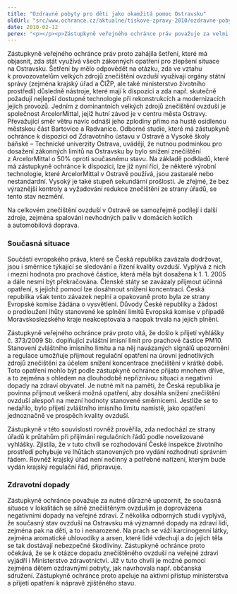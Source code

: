 ```yaml
---
title: "Ozdravné pobyty pro děti jako okamžitá pomoc Ostravsku"
oldUrl: "src/www.ochrance.cz/aktualne/tiskove-zpravy-2010/ozdravne-pobyty-pro-deti-jako-okamzita-pomoc-ostravsku"
date: 2010-02-12
perex: "<p></p><p>Zástupkyně veřejného ochránce práv považuje za velmi vážnou problematiku znečištění ovzduší na Ostravsku, a to nejen s ohledem na smogovou situaci, která nastala v uplynulých dnech. Podněty upozorňující na kvalitu ovzduší obdržel veřejný ochránce již dříve a opakovaně.</p>"
---
```


<!-- imported from the old website -->

<p>Zástupkyně veřejného ochránce práv proto zahájila šetření, které má objasnit, zda stát využívá všech zákonných opatření pro zlepšení situace na Ostravsku. Šetření by mělo odpovědět na otázku, zda ve vztahu k provozovatelům velkých zdrojů znečištění ovzduší využívají orgány státní správy (zejména krajský úřad a ČIŽP, ale také ministerstvo životního prostředí) důsledně nástroje, které mají k dispozici a zda např. skutečně požadují nejlepší dostupné technologie při rekonstrukcích a modernizacích jejich provozů. Jedním z dominantních velkých zdrojů znečištění ovzduší je společnost ArcelorMittal, jejíž hutní závod je v centru města Ostravy. Převažující směr větru navíc odnáší jeho zplodiny přímo na hustě osídlenou městskou část Bartovice a Radvanice. Odborné studie, které má zástupkyně ochránce k dispozici od Zdravotního ústavu v Ostravě a Vysoké školy báňské – Technické univerzity Ostrava, uvádějí, že nutnou podmínkou pro dosažení zákonných limitů na Ostravsku by bylo snížení znečištění z ArcelorMittal o 50% oproti současnému stavu. Na základě podkladů, které má zástupkyně ochránce k dispozici, lze již nyní říci, že některé výrobní technologie, které ArcelorMittal v Ostravě používá, jsou zastaralé nebo nestandardní. Vysoký je také stupeň sekundární prošlosti. Je zřejmé, že bez výraznější kontroly a vyžadování redukce znečištění ze strany úřadů, se tento stav nezmění.</p><p>Na celkovém znečištění ovzduší v Ostravě se samozřejmě podílejí i další zdroje, zejména spalování nevhodných paliv v domácích kotlích a automobilová doprava.</p><h3>Současná situace</h3><p>Součástí evropského práva, které se Česká republika zavázala dodržovat, jsou i směrnice týkající se sledování a řízení kvality ovzduší. Vyplývá z nich i mezní hodnota pro prachové částice, která měla být dosažena k 1. 1. 2005 a dále nesmí být překračována. Členské státy se zavázaly přijmout účinná opatření, s jejichž pomocí lze dosáhnout snížení koncentrací. Česká republika však tento závazek neplní a opakovaně proto byla ze strany Evropské komise žádána o vysvětlení. Důvody České republiky a žádost o prodloužení lhůty stanovené ke splnění limitů Evropská komise v případě Moravskoslezského kraje neakceptovala a naopak trvala na jejich plnění.</p><p>Zástupkyně veřejného ochránce práv proto vítá, že došlo k přijetí vyhlášky č. 373/2009 Sb. doplňující zvláštní imisní limit pro prachové částice PM10. Stanovení zvláštního imisního limitu a na něj navázaných signálů upozornění a regulace umožňuje přijmout regulační opatření na úrovni jednotlivých zdrojů znečištění za účelem snížení koncentrace znečištění v krátké době. Toto opatření mohlo být podle zástupkyně ochránce přijato mnohem dříve, a to zejména s ohledem na dlouhodobě nepříznivou situaci a negativní dopady na zdraví obyvatel. Je nutné mít na paměti, že Česká republika je povinna přijmout veškerá možná opatření, aby dosáhla snížení znečištění ovzduší alespoň na mezní hodnoty stanovené směrnicemi. Jestliže se to nedařilo, bylo přijetí zvláštního imisního limitu namístě, jako opatření jednoznačně ve prospěch kvality ovzduší.</p><p>Zástupkyně v této souvislosti rovněž prověřila, zda nedochází ze strany úřadů k průtahům při přijímání regulačních řádů podle novelizované vyhlášky. Zjistila, že v tuto chvíli se rozhodování České inspekce životního prostředí pohybuje ve lhůtách stanovených pro vydání rozhodnutí správním řádem. Rovněž krajský úřad není nečinný a potřebné nařízení, kterým bude vydán krajský regulační řád, připravuje.</p><h3>Zdravotní dopady</h3><p>Zástupkyně ochránce považuje za nutné důrazně upozornit, že současná situace v lokalitách se silně znečištěným ovzduším je doprovázena negativními dopady na veřejné zdraví. Z několika odborných studií vyplývá, že současný stav ovzduší na Ostravsku má významné dopady na zdraví lidí, zejména pak na děti, a to i nenarozené. Na prach se váží karcinogenní látky, zejména aromatické uhlovodíky a arsen, které lidé vdechují a do jejich těla se tak dostávají nebezpečné škodliviny. Zástupkyně ochránce proto očekává, že se k otázce dopadu znečištěného ovzduší na veřejné zdraví vyjádří i Ministerstvo zdravotnictví. Již v tuto chvíli je možné pomoci zejména dětem ozdravnými pobyty, jak navrhovala např. občanská sdružení. Zástupkyně ochránce proto apeluje na aktivní přístup ministerstva a přijetí opatření k nápravě zjištěného stavu.</p>
